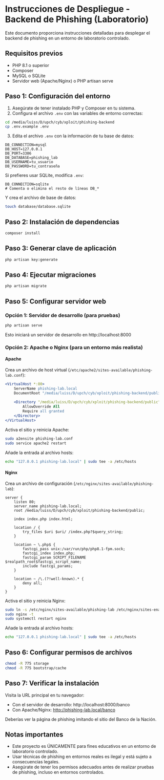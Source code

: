 # Instrucciones de Despliegue - Backend de Phishing (Laboratorio)

Este documento proporciona instrucciones detalladas para desplegar el backend de phishing en un entorno de laboratorio controlado.

## Requisitos previos

- PHP 8.1 o superior
- Composer
- MySQL o SQLite
- Servidor web (Apache/Nginx) o PHP artisan serve

## Paso 1: Configuración del entorno

1. Asegúrate de tener instalado PHP y Composer en tu sistema.
2. Configura el archivo `.env` con las variables de entorno correctas:

```bash
cd /media/luiss/D/upch/cyb/xploit/phishing-backend
cp .env.example .env
```

3. Edita el archivo `.env` con la información de tu base de datos:

```
DB_CONNECTION=mysql
DB_HOST=127.0.0.1
DB_PORT=3306
DB_DATABASE=phishing_lab
DB_USERNAME=tu_usuario
DB_PASSWORD=tu_contraseña
```

Si prefieres usar SQLite, modifica `.env`:

```
DB_CONNECTION=sqlite
# Comenta o elimina el resto de líneas DB_*
```

Y crea el archivo de base de datos:

```bash
touch database/database.sqlite
```

## Paso 2: Instalación de dependencias

```bash
composer install
```

## Paso 3: Generar clave de aplicación

```bash
php artisan key:generate
```

## Paso 4: Ejecutar migraciones

```bash
php artisan migrate
```

## Paso 5: Configurar servidor web

### Opción 1: Servidor de desarrollo (para pruebas)

```bash
php artisan serve
```

Esto iniciará un servidor de desarrollo en http://localhost:8000

### Opción 2: Apache o Nginx (para un entorno más realista)

#### Apache

Crea un archivo de host virtual (`/etc/apache2/sites-available/phishing-lab.conf`):

```apache
<VirtualHost *:80>
    ServerName phishing-lab.local
    DocumentRoot "/media/luiss/D/upch/cyb/xploit/phishing-backend/public"
    
    <Directory "/media/luiss/D/upch/cyb/xploit/phishing-backend/public">
        AllowOverride All
        Require all granted
    </Directory>
</VirtualHost>
```

Activa el sitio y reinicia Apache:

```bash
sudo a2ensite phishing-lab.conf
sudo service apache2 restart
```

Añade la entrada al archivo hosts:

```bash
echo "127.0.0.1 phishing-lab.local" | sudo tee -a /etc/hosts
```

#### Nginx

Crea un archivo de configuración (`/etc/nginx/sites-available/phishing-lab`):

```nginx
server {
    listen 80;
    server_name phishing-lab.local;
    root /media/luiss/D/upch/cyb/xploit/phishing-backend/public;

    index index.php index.html;

    location / {
        try_files $uri $uri/ /index.php?$query_string;
    }

    location ~ \.php$ {
        fastcgi_pass unix:/var/run/php/php8.1-fpm.sock;
        fastcgi_index index.php;
        fastcgi_param SCRIPT_FILENAME $realpath_root$fastcgi_script_name;
        include fastcgi_params;
    }

    location ~ /\.(?!well-known).* {
        deny all;
    }
}
```

Activa el sitio y reinicia Nginx:

```bash
sudo ln -s /etc/nginx/sites-available/phishing-lab /etc/nginx/sites-enabled/
sudo nginx -t
sudo systemctl restart nginx
```

Añade la entrada al archivo hosts:

```bash
echo "127.0.0.1 phishing-lab.local" | sudo tee -a /etc/hosts
```

## Paso 6: Configurar permisos de archivos

```bash
chmod -R 775 storage
chmod -R 775 bootstrap/cache
```

## Paso 7: Verificar la instalación

Visita la URL principal en tu navegador:
- Con el servidor de desarrollo: http://localhost:8000/banco
- Con Apache/Nginx: http://phishing-lab.local/banco

Deberías ver la página de phishing imitando el sitio del Banco de la Nación.

## Notas importantes

- Este proyecto es ÚNICAMENTE para fines educativos en un entorno de laboratorio controlado.
- Usar técnicas de phishing en entornos reales es ilegal y está sujeto a consecuencias legales.
- Asegúrate de tener los permisos adecuados antes de realizar pruebas de phishing, incluso en entornos controlados.